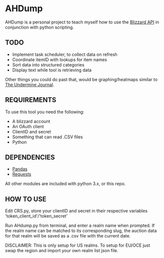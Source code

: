 # AHDump

AHDump is a personal project to teach myself how to use the [Blizzard API](https://develop.battle.net/) in conjunction with python scripting.

TODO
---
 - Implement task scheduler, to collect data on refresh
 - Coordinate itemID with lookups for item names
 - Sort data into structured categories
 - Display text while tool is retrieving data

Other things you could do past that, would be graphing/heatmaps similar to [The Undermine Journal](https://theunderminejournal.com/). 

REQUIREMENTS
---
To use this tool you need the following:
 - A blizzard account
 - An OAuth client
 - ClientID and secret
 - Something that can read .CSV files
 - Python

DEPENDENCIES
---
 - [Pandas](https://pandas.pydata.org/)
 - [Requests](https://pypi.org/project/requests/)

All other modules are included with python 3.x, or this repo.

HOW TO USE
---

Edit CRS.py, store your clientID and secret in their respective variables 'token_client_id'/'token_secret'

Run AHdump.py from terminal, and enter a realm name when prompted. If the realm name can be matched to its corresponding slug, the auction data for that realm will be saved as a .csv file with the current date.

DISCLAIMER: This is only setup for US realms. To setup for EU/OCE just swap the region and import your own realm list json file.
